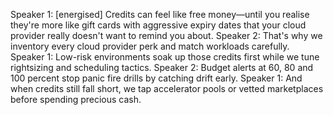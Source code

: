 Speaker 1: [energised] Credits can feel like free money—until you realise they're more like gift cards with aggressive expiry dates that your cloud provider really doesn't want to remind you about.
Speaker 2: That's why we inventory every cloud provider perk and match workloads carefully.
Speaker 1: Low-risk environments soak up those credits first while we tune rightsizing and scheduling tactics.
Speaker 2: Budget alerts at 60, 80 and 100 percent stop panic fire drills by catching drift early.
Speaker 1: And when credits still fall short, we tap accelerator pools or vetted marketplaces before spending precious cash.
